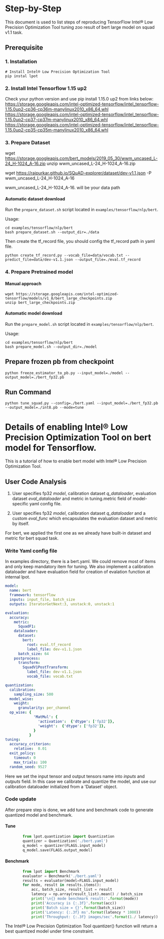 Step-by-Step
============

This document is used to list steps of reproducing TensorFlow Intel® Low Precision Optimization Tool tuning zoo result of bert large model on squad v1.1 task.


## Prerequisite

### 1. Installation
```shell
# Install Intel® Low Precision Optimization Tool
pip instal lpot
```
### 2. Install Intel Tensorflow 1.15 up2
Check your python version and use pip install 1.15.0 up2 from links below:
https://storage.googleapis.com/intel-optimized-tensorflow/intel_tensorflow-1.15.0up2-cp36-cp36m-manylinux2010_x86_64.whl                
https://storage.googleapis.com/intel-optimized-tensorflow/intel_tensorflow-1.15.0up2-cp37-cp37m-manylinux2010_x86_64.whl
https://storage.googleapis.com/intel-optimized-tensorflow/intel_tensorflow-1.15.0up2-cp35-cp35m-manylinux2010_x86_64.whl

### 3. Prepare Dataset
wget https://storage.googleapis.com/bert_models/2019_05_30/wwm_uncased_L-24_H-1024_A-16.zip
unzip wwm_uncased_L-24_H-1024_A-16.zip

wget https://rajpurkar.github.io/SQuAD-explorer/dataset/dev-v1.1.json -P wwm_uncased_L-24_H-1024_A-16

wwm_uncased_L-24_H-1024_A-16. will be your data path

#### Automatic dataset download
Run the `prepare_dataset.sh` script located in `examples/tensorflow/nlp/bert`.

Usage:
```shell
cd examples/tensorflow/nlp/bert
bash prepare_dataset.sh --output_dir=./data
```

Then create the tf_record file, you should config the tf_record path in yaml file.
```shell
python create_tf_record.py --vocab_file=data/vocab.txt --predict_file=data/dev-v1.1.json --output_file=./eval.tf_record
```

### 4. Prepare Pretrained model

#### Manual approach

```shell
wget https://storage.googleapis.com/intel-optimized-tensorflow/models/v1_8/bert_large_checkpoints.zip
unzip bert_large_checkpoints.zip
```
#### Automatic model download
Run the `prepare_model.sh` script located in `examples/tensorflow/nlp/bert`.

Usage:
```shell
cd examples/tensorflow/nlp/bert
bash prepare_model.sh --output_dir=./model
```

## Prepare frozen pb from checkpoint
  ```shell
  python freeze_estimator_to_pb.py --input_model=./model --output_model=./bert_fp32.pb
  ```
## Run Command
  ```shell
  python tune_squad.py --config=./bert.yaml --input_model=./bert_fp32.pb --output_model=./int8.pb --mode=tune
  ```

Details of enabling Intel® Low Precision Optimization Tool on bert model for Tensorflow.
=========================

This is a tutorial of how to enable bert model with Intel® Low Precision Optimization Tool.
## User Code Analysis
1. User specifies fp32 *model*, calibration dataset *q_dataloader*, evaluation dataset *eval_dataloader* and metric in tuning.metric field of model-specific yaml config file.

2. User specifies fp32 *model*, calibration dataset *q_dataloader* and a custom *eval_func* which encapsulates the evaluation dataset and metric by itself.

For bert, we applied the first one as we  already have built-in dataset and metric for bert squad task. 

### Write Yaml config file
In examples directory, there is a bert.yaml. We could remove most of items and only keep mandatory item for tuning. We also implement a calibration dataloader and have evaluation field for creation of evalation function at internal lpot.

```yaml
model: 
  name: bert
  framework: tensorflow
  inputs: input_file, batch_size
  outputs: IteratorGetNext:3, unstack:0, unstack:1

evaluation:
  accuracy:
    metric:
      SquadF1:
    dataloader:
      dataset:
        bert:
          root: eval.tf_record
          label_file: dev-v1.1.json
      batch_size: 64
    postprocess:
      transform:
        SquadV1PostTransform:
          label_file: dev-v1.1.json
          vocab_file: vocab.txt

quantization:            
  calibration:
    sampling_size: 500
  model_wise:
    weight:
      granularity: per_channel
  op_wise: {
             'MatMul': {
               'activation':  {'dtype': ['fp32']},
               'weight':  {'dtype': ['fp32']},
             }
           }
tuning:
  accuracy_criterion:
    relative:  0.01   
  exit_policy:
    timeout: 0       
    max_trials: 100 
  random_seed: 9527

```
Here we set the input tensor and output tensors name into *inputs* and *outputs* field. In this case we calibrate and quantize the model, and use our calibration dataloader initialized from a 'Dataset' object.

### Code update

After prepare step is done, we add tune and benchmark code to generate quantized model and benchmark.

#### Tune
```python
        from lpot.quantization import Quantization
        quantizer = Quantization('./bert.yaml')
        q_model = quantizer(FLAGS.input_model)
        q_model.save(FLAGS.output_model)

```
#### Benchmark
```python
        from lpot import Benchmark
        evaluator = Benchmark('./bert.yaml')
        results = evaluator(model=FLAGS.input_model)
        for mode, result in results.items():
            acc, batch_size, result_list = result
            latency = np.array(result_list).mean() / batch_size
            print('\n{} mode benchmark result:'.format(mode))
            print('Accuracy is {:.3f}'.format(acc))
            print('Batch size = {}'.format(batch_size))
            print('Latency: {:.3f} ms'.format(latency * 1000))
            print('Throughput: {:.3f} images/sec'.format(1./ latency))
```
The Intel® Low Precision Optimization Tool quantizer() function will return a best quantized model under time constraint.

